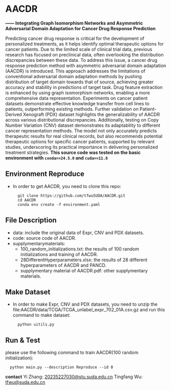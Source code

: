 # AACDR
**—— Integrating Graph Isomorphism Networks and Asymmetric Adversarial Domain Adaptation for Cancer Drug Response Prediction**

Predicting cancer drug response is critical for the development of personalized treatments, as it helps identify optimal therapeutic options for cancer patients. Due to the limited scale of clinical trial data, previous research has focused on preclinical data, often overlooking the distribution discrepancies between these data. To address this issue, a cancer drug response prediction method with asymmetric adversarial domain adaptation (AACDR) is introduced. This approach addresses the limitations of conventional adversarial domain adaptation methods by pushing distribution of target domain towards that of source, achieving greater accuracy and stability in predictions of target task. Drug feature extraction is enhanced by using graph isomorphism networks, enabling a more comprehensive data representation. Experiments on cancer patient datasets demonstrate effective knowledge transfer from cell lines to patients, outperforming existing methods. Further validation on Patient-Derived Xenograft (PDX) dataset highlights the generalizability of AACDR across various distributional discrepancies. Additionally, testing on Copy Number Variation (CNV) dataset demonstrates its adaptability to different cancer representation methods. The model not only accurately predicts therapeutic results for real clinical records, but also recommends potential therapeutic options for specific cancer patients, supported by relevant studies, underscoring its practical importance in delivering personalized treatment strategies.
**This source code was tested on the basic environment with `conda==24.5.0` and `cuda==11.8`**

## Environment Reproduce
- In order to get AACDR, you need to clone this repo:
  ```
    git clone https://github.com/tfwuSUDA/AACDR.git
    cd AACDR
    conda env create -f environment.yaml
  ```

## File Description
- data: include the original data of Expr, CNV and PDX datasets.
- code: source code of AACDR.
- supplymentarymaterials:
    - 100_random_initializations.txt: the results of 100 random initializations and training of AACDR.
    - 28DifferentHyperparameters.xlsx: the results of 28 different hyperparameters of AACDR and PANCD.
    - supplymentary material of AACDR.pdf: other supplymentary materials.

## Make Dataset
- In order to make Expr, CNV and PDX datasets, you need to unzip the file:AACDR/data/TCGA/TCGA_unlabel_expr_702_01A.csv.gz and run this command to make dataset:
  ```
    python uitils.py
  ```

## Run & Test
please use the following command to train AACDR(100 random initialization):
  ```
    python main.py --description Reproduce --id 0 
  ```

**contact**
Yi Zhang: 20235227030@stu.suda.edu.cn
Tingfang Wu: tfwu@suda.edu.cn
